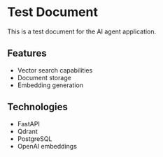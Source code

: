 # Test Document

This is a test document for the AI agent application.

## Features
- Vector search capabilities
- Document storage
- Embedding generation

## Technologies
- FastAPI
- Qdrant
- PostgreSQL
- OpenAI embeddings
